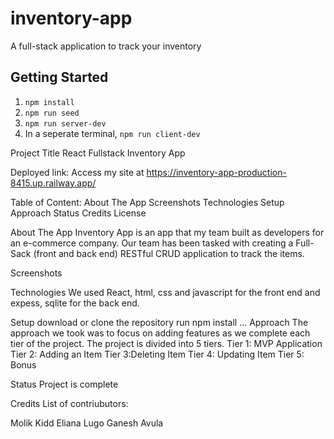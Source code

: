 # inventory-app
A full-stack application to track your inventory

## Getting Started

1. `npm install`
2. `npm run seed`
3. `npm run server-dev`
4. In a seperate terminal, `npm run client-dev`

Project Title
React Fullstack Inventory App

Deployed link:
Access my site at https://inventory-app-production-8415.up.railway.app/

Table of Content:
About The App
Screenshots
Technologies
Setup
Approach
Status
Credits
License


About The App
Inventory App is an app that my team built as developers for an e-commerce company. Our team has been tasked with creating a Full-Sack (front and back end) RESTful CRUD application to track the items.



Screenshots



Technologies
We used React, html, css and javascript for the front end and expess, sqlite for the back end.

Setup
download or clone the repository
run npm install
...
Approach
The approach we took was to focus on adding features as we complete each tier of the project. The project is divided into 5 tiers.
Tier 1: MVP Application
Tier 2: Adding an Item
Tier 3:Deleting Item
Tier 4: Updating Item
Tier 5: Bonus


Status
Project is complete

Credits
List of contriubutors:

Molik Kidd
Eliana Lugo
Ganesh Avula

